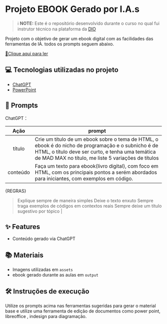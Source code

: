 
# Projeto EBOOK Gerado por I.A.s


 > ℹ️ **NOTE:** Este é o repositório desenvolvido durante o curso no qual fui instrutor técnico na plataforma da [DIO](https://dio.me)

Projeto com o objetivo de gerar um ebook digital com as facilidades das ferramentas de IA. todos os prompts
seguem abaixo.

<a href="https://github.com/dbdjr/ebook/blob/main/output/EBOOK.pdf" title="View PDF now"> 📕Clique aqui para ler</a>

## 💻 Tecnologias utilizadas no projeto

- [ChatGPT](https://chat.openai.com/) 
- [PowerPoint](https://www.microsoft.com/en/microsoft-365/powerpoint)

## 🧠 Prompts


ChatGPT：

|   Ação   | prompt                                                                                                                                                                                                                                                                         |
| :------: | ------------------------------------------------------------------------------------------------------------------------------------------------------------------------------------------------------------------------------------------------------------------------------ |
|  título  | Crie um título de um ebook sobre o tema de HTML, o ebook é do nicho de programação e o subnicho é de HTML, o título deve ser curto, e tenha uma temática de MAD MAX no título, me liste 5 variações de títulos                                                        |
| conteúdo | Faça um texto para ebook(livro digital), com foco em HTML, com os principais pontos a serém abordados para iniciantes, com exemplos em código.

{REGRAS}
>Explique sempre de maneira simples
>Deixe o texto enxuto
>Sempre traga exemplos de códigos em contextos reais
>Sempre deixe um título sugestivo por tópico |




## ✨ Features

- Conteúdo gerado via ChatGPT


## 📚 Materiais

- Imagens utilizadas em `assets`
- ebook gerado durante as aulas em `output`

## 🛠️ Instruções de execução

Utilize os prompts acima nas ferramentas sugeridas para gerar o material base e utilize uma ferramenta de edição de documentos como power point, libreoffice , indesign para diagramação.

